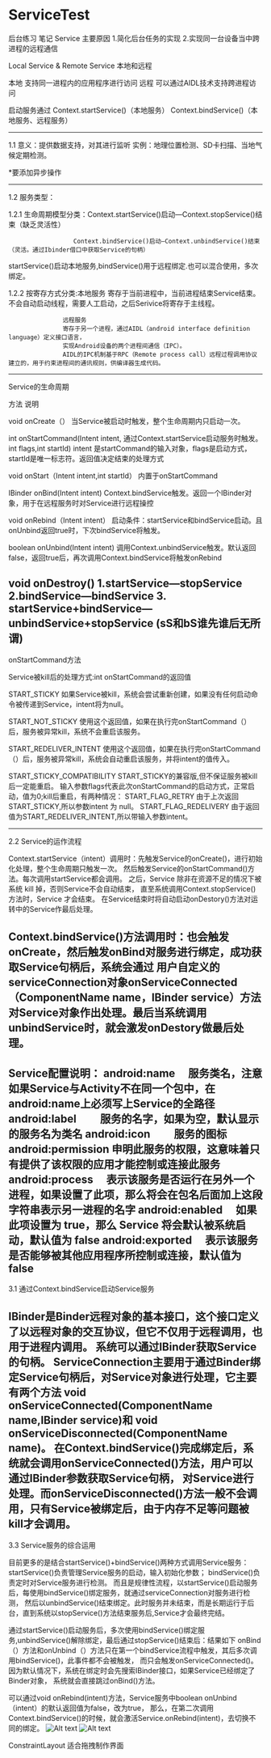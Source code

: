 # ServiceTest
后台练习 笔记
Service 主要原因 1.简化后台任务的实现
                 2.实现同一台设备当中跨进程的远程通信

Local Service & Remote Service 本地和远程

本地 支持同一进程内的应用程序进行访问
远程 可以通过AIDL技术支持跨进程访问 

启动服务通过 Context.startService()（本地服务）
             Context.bindService()（本地服务、远程服务）

----
1.1 意义：提供数据支持，对其进行监听
实例：地理位置检测、SD卡扫描、当地气候定期检测。

*要添加异步操作

----
1.2 服务类型：

1.2.1
    生命周期模型分类：Context.startService()启动—Context.stopService()结束（缺乏灵活性）

                      Context.bindService()启动—Context.unbindService()结束（灵活。通过Ibinder借口中获取Service的句柄）

startService()启动本地服务,bindService()用于远程绑定.也可以混合使用，多次绑定。

1.2.2
    按寄存方式分类:本地服务 
                   寄存于当前进程中，当前进程结束Service结束。
                   不会自动启动线程，需要人工启动，之后Serivice将寄存于主线程。
 
                   远程服务 
                   寄存于另一个进程，通过AIDL（android interface definition language）定义接口语言，
                   实现Android设备的两个进程间通信（IPC）。
                   AIDL的IPC机制基于RPC（Remote process call）远程过程调用协议建立的，用于约束进程间的通讯规则，供编译器生成代码。
    
----
Service的生命周期

方法                                      说明

void onCreate（）                         当Service被启动时触发，整个生命周期内只启动一次。


int onStartCommand(Intent intent,         通过Context.startService启动服务时触发。
int flags,int startId)                    intent 是startCommand的输入对象，flags是启动方式，startId是唯一标志符。返回值决定结束的处理方式

void onStart（Intent intent,int startId） 内置于onStartCommand
 
IBinder onBind(Intent intent)             Context.bindService触发。返回一个IBinder对象，用于在远程服务时对Service进行远程操控
                  
void onRebind（Intent intent）            启动条件：startService和bindService启动。且onUnbind返回true时，下次bindService将触发。

boolean onUnbind(Intent intent)           调用Context.unbindService触发。默认返回false，返回true后，再次调用Context.bindService将触发onRebind

void onDestroy()                          1.startService—stopService 2.bindService—bindService 3. startService+bindService—unbindService+stopService
                                          (sS和bS谁先谁后无所谓)
----

onStartCommand方法

Service被kill后的处理方式:int onStartCommand的返回值

START_STICKY
如果Service被kill，系统会尝试重新创建，如果没有任何启动命令被传递到Service，intent将为null。

START_NOT_STICKY
使用这个返回值，如果在执行完onStartCommand（）后，服务被异常kill，系统不会重启该服务。

START_REDELIVER_INTENT
使用这个返回值，如果在执行完onStartCommand（）后，服务被异常kill，系统会自动重启该服务，并将intent的值传入。

START_STICKY_COMPATIBILITY
START_STICKY的兼容版,但不保证服务被kill后一定能重启。
输入参数flags代表此次onStartCommand的启动方式，正常启动，值为0;kill后重启，有两种情况： START_FLAG_RETRY 由于上次返回START_STICKY,所以参数intent 为 null。
                                                                                        START_FLAG_REDELIVERY 由于返回值为START_REDELIVER_INTENT,所以带输入参数intent。

----
2.2 Service的运作流程

Context.startService（intent）调用时：先触发Service的onCreate()，进行初始化处理，整个生命周期只触发一次。
                                      然后触发Service的onStartCommand()方法。每次调用startService都会调用。
                                      之后，Service 除非在资源不足的情况下被系统 kill 掉，否则Service不会自动结束，
                                      直至系统调用Context.stopService()方法时，Service 才会结束。
                                      在Service结束时将自动启动onDestory()方法对运转中的Service作最后处理。

Context.bindService()方法调用时：也会触发onCreate，然后触发onBind对服务进行绑定，成功获取Service句柄后，系统会通过
                                 用户自定义的serviceConnection对象onServiceConnected（ComponentName name，IBinder service）方法
                                 对Service对象作出处理。最后当系统调用unbindService时，就会激发onDestory做最后处理。
----
Service配置说明：
android:name　       服务类名，注意如果Service与Activity不在同一个包中，在android:name上必须写上Service的全路径
android:label　　    服务的名字，如果为空，默认显示的服务名为类名
android:icon　　     服务的图标
android:permission   申明此服务的权限，这意味着只有提供了该权限的应用才能控制或连接此服务
android:process　    表示该服务是否运行在另外一个进程，如果设置了此项，那么将会在包名后面加上这段字符串表示另一进程的名字
android:enabled　    如果此项设置为 true，那么 Service 将会默认被系统启动，默认值为 false
android:exported　   表示该服务是否能够被其他应用程序所控制或连接，默认值为 false
----
3.1 通过Context.bindService启动Service服务

IBinder是Binder远程对象的基本接口，这个接口定义了以远程对象的交互协议，但它不仅用于远程调用，也用于进程内调用。
系统可以通过IBinder获取Service的句柄。
ServiceConnection主要用于通过Binder绑定Service句柄后，对Service对象进行处理，它主要有两个方法
void onServiceConnected(ComponentName name,IBinder service)和
void onServiceDisconnected(ComponentName name)。
在Context.bindService()完成绑定后，系统就会调用onServiceConnected()方法，用户可以通过IBinder参数获取Service句柄，
对Service进行处理。而onServiceDisconnected()方法一般不会调用，只有Service被绑定后，由于内存不足等问题被kill才会调用。
----
3.3 Service服务的综合运用

目前更多的是结合startService()+bindService()两种方式调用Service服务：
    startService()负责管理Service服务的启动，输入初始化参数；
    bindService()负责定时对Service服务进行检测。
而且是规律性流程，以startService()启动服务后，每使用bindService()绑定服务，就通过serviceConnection对服务进行检测，
然后以unbindService()结束绑定。此时服务并未结束，而是长期运行于后台，直到系统以stopService()方法结束服务后,Service才会最终完结。

通过startService()启动服务后，多次使用bindService()绑定服务,unbindService()解除绑定，最后通过stopService()结束后：结果如下
onBind（）方法和onUnbind（）方法只在第一个bindService流程中触发，其后多次调用bindService()，此事件都不会被触发，
而只会触发onServiceConnected()。 因为默认情况下，系统在绑定时会先搜索IBinder接口，如果Service已经绑定了Binder对象，
系统就会直接跳过onBind()方法。

可以通过void onRebind(intent)方法，Service服务中boolean onUnbind（intent）的默认返回值为false，改为true，
那么，在第二次调用Context.bindService()的时候，就会激活Service.onRebind(intent)，去切换不同的绑定。
![Alt text](https://github.com/liuChongyang95/ServiceTest/raw/master/Screenshots/lifetime2.png)
![Alt text](https://github.com/liuChongyang95/ServiceTest/raw/master/Screenshots/ServiceLife.png)


ConstraintLayout 适合拖拽制作界面
